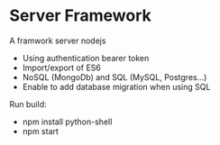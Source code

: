 # Server Framework

A framwork server nodejs 

- Using authentication bearer token
- Import/export of ES6
- NoSQL (MongoDb) and SQL (MySQL, Postgres...)
- Enable to add database migration when using SQL

Run build:
- npm install python-shell
- npm start
